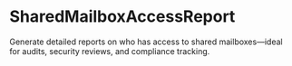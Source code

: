# SharedMailboxAccessReport
Generate detailed reports on who has access to shared mailboxes—ideal for audits, security reviews, and compliance tracking.
